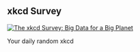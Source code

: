 ## xkcd Survey
[![The xkcd Survey: Big Data for a Big Planet](https://imgs.xkcd.com/comics/xkcd_survey.png)](https://xkcd.com/1572/ "The xkcd Survey: Big Data for a Big Planet")

Your daily random xkcd

